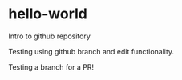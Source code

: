 # hello-world
Intro to github repository

Testing using github branch and edit functionality.

Testing a branch for a PR!
